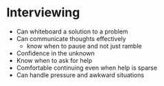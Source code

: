 # Interviewing
* Can whiteboard a solution to a problem
* Can communicate thoughts effectively
  * know when to pause and not just ramble
* Confidence in the unknown
* Know when to ask for help
* Comfortable continuing even when help is sparse
* Can handle pressure and awkward situations
